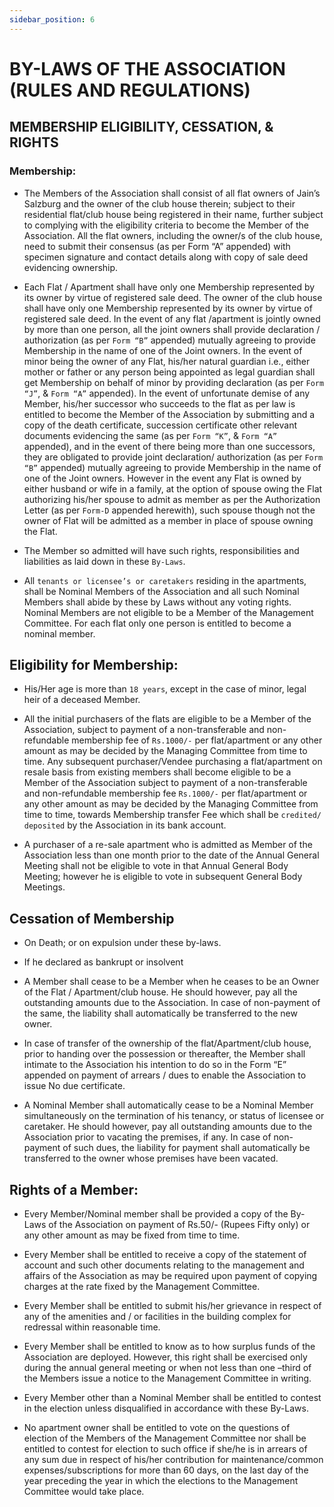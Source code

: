 ```yaml
---
sidebar_position: 6
---
```


# BY-LAWS OF THE ASSOCIATION (RULES AND REGULATIONS)

## MEMBERSHIP ELIGIBILITY, CESSATION, & RIGHTS

### Membership:

- The Members of the Association shall consist of all flat owners of Jain’s Salzburg and the owner of the club house therein; subject to their residential  flat/club house  being  registered  in  their  name,  further subject   to complying with the eligibility criteria to become the Member of the Association. All the flat owners, including the owner/s of the club house, need  to submit their consensus (as per Form “A” appended) with specimen signature and contact details along with copy of sale deed evidencing ownership.


- Each Flat / Apartment shall have only one Membership represented by its owner by virtue of registered sale deed. The owner of the club house shall have only one Membership represented by its owner by virtue of registered sale deed. In the event of any flat /apartment is jointly owned by more than one person, all the joint owners shall provide declaration / authorization (as per `Form “B”` appended) mutually agreeing to provide Membership in the name of one of the Joint owners. In the event of minor being the owner of any Flat, his/her natural guardian i.e., either mother or father or any person being appointed as legal guardian shall get Membership on behalf of minor by providing declaration (as per `Form “J”`, & `Form “A”` appended). In the event of unfortunate demise of any Member, his/her successor who succeeds to the flat as per law is entitled to become the Member of the Association by submitting and a copy of the death certificate, succession certificate other relevant documents evidencing the same (as per `Form “K”`, & `Form “A”` appended), and in the event of there being more than one successors, they are obligated to provide joint declaration/ authorization (as per `Form “B”` appended) mutually agreeing to provide Membership in the name of one of the Joint owners. However in the event any Flat is owned  by either husband or wife in a family,  at the option of spouse owing the Flat authorizing his/her spouse to admit as member as per the Authorization Letter (as per `Form-D` appended herewith), such spouse though not the owner of Flat will be admitted as a member  in place of spouse owning the Flat.

- The Member so admitted will have such rights, responsibilities and liabilities as laid down in these `By-Laws`.

- All `tenants or licensee’s or caretakers` residing in the apartments, shall  be Nominal Members of the Association and all such Nominal Members shall abide by  these  by  Laws  without  any  voting  rights. Nominal Members are not eligible to be a Member of the Management Committee. For each flat only one person is entitled to become a nominal member.

## Eligibility for Membership:

- His/Her age is more than `18 years`, except in the case of minor, legal  heir of a deceased Member.

- All the initial purchasers of the flats are eligible to be a Member of the Association, subject to payment of a non-transferable and non-refundable membership fee of `Rs.1000/-` per flat/apartment or any other amount as may  be decided by the Managing Committee from time to time. Any subsequent purchaser/Vendee purchasing a flat/apartment on resale basis from existing members shall become eligible to be a Member of the Association subject to payment of a non-transferable and non-refundable membership fee `Rs.1000/-` per flat/apartment or any other amount as may be decided by the Managing Committee from time to time, towards Membership transfer Fee which shall be `credited/ deposited` by the Association in its bank account.
 
- A purchaser of a  re-sale  apartment  who  is  admitted  as  Member  of  the Association less than one month prior to the date of the Annual General Meeting shall not be eligible to vote in that Annual General Body Meeting; however he is eligible to vote in subsequent General Body Meetings.


## Cessation of Membership

- On Death; or on expulsion under these by-laws.

- If he declared as bankrupt or insolvent

- A Member shall cease to be a Member when he ceases to be an Owner of the Flat / Apartment/club house. He should however, pay all the outstanding amounts due to the Association. In case of non-payment of the same, the liability shall automatically be transferred to the new owner.

- In case of transfer of the ownership of the flat/Apartment/club house, prior to handing over the possession or thereafter, the Member shall intimate   to the Association his intention to do so in the Form “E” appended on payment of arrears / dues to enable the Association to issue No due certificate.

- A Nominal Member shall automatically  cease  to  be  a  Nominal  Member simultaneously on the termination of his tenancy, or status of licensee or caretaker. He should however, pay all outstanding amounts due to the Association prior to vacating the premises, if any. In case of non-payment of such dues, the liability for payment shall automatically be transferred to the owner whose premises have been vacated.


## Rights of a Member:

- Every Member/Nominal member shall be provided a copy of the By- Laws of the Association on payment of Rs.50/- (Rupees Fifty only) or any other amount as may be fixed from time to time.

- Every Member shall be entitled to receive a copy of the statement of account and such other documents relating to the management and affairs of the Association as may be required upon payment of copying charges at the  rate fixed by the Management Committee.

- Every Member shall be entitled to submit his/her grievance in respect of any of the amenities and / or facilities in the building complex for redressal within reasonable time.

- Every  Member  shall  be  entitled  to  know  as  to   how  surplus   funds  of the Association are deployed. However, this right shall be exercised only during the annual general meeting or when not less than one –third of the Members issue a notice to the Management Committee in writing.

- Every Member other than a Nominal Member shall be entitled to contest in the election unless disqualified in accordance with these By-Laws.

- No apartment owner shall be entitled to vote on the questions of election of the Members of the Management Committee nor shall be entitled to contest for election to such office if she/he is in arrears of any sum due in respect of his/her contribution for maintenance/common expenses/subscriptions for more than 60 days, on the last day of the year preceding the year in which the elections to the Management Committee would take place.



